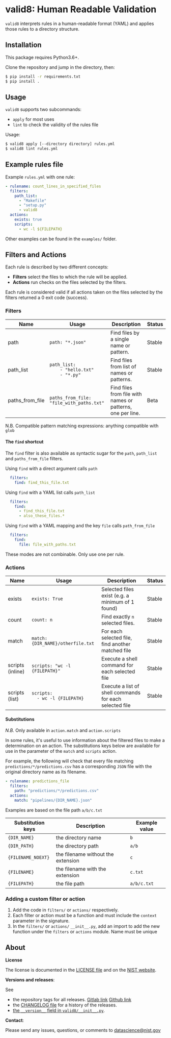 # valid8: Human Readable Validation

`valid8` interprets rules in a human-readable format (YAML) and applies those rules to a directory structure.

## Installation

This package requires Python3.6+.

Clone the repository and jump in the directory, then:
```bash
$ pip install -r requirements.txt
$ pip install .
```

## Usage

`valid8` supports two subcommands:
* `apply` for most uses
* `lint` to check the validity of the rules file

Usage:
```bash
$ valid8 apply [--directory directory] rules.yml
$ valid8 lint rules.yml
```


## Example rules file

Example `rules.yml` with one rule:
```yaml
- rulename: count_lines_in_specified_files
  filters:
    path_list:
      - "Makefile"
      - "setup.py"
      - valid8
  actions:
    exists: true
    scripts:
      - wc -l ${FILEPATH}
```

Other examples can be found in the `examples/` folder.

## Filters and Actions

Each rule is described by two different concepts:
* **Filters** select the files to which the rule will be applied.
* **Actions** run checks on the files selected by the filters.

Each rule is considered valid if all actions taken on the files
selected by the filters returned a 0 exit code (success).

### Filters


|  Name   | Usage         | Description                                        | Status  |  
|---------|---------------|----------------------------------------------------|---|
| path    | `path: "*.json"`  | Find files by a single name or pattern.  | Stable  |   
| path_list | `path_list:`<br/>`    - "hello.txt"`<br/>`    - "*.py"` | Find files from list of names or patterns. | Stable  |   
| paths_from_file  | `paths_from_file: "file_with_paths.txt"`| Find files from file with names or patterns, one per line.  | Beta  |   

N.B. Compatible pattern matching expressions: anything compatible with `glob`


#### The `find` shortcut

The `find` filter is also available as syntactic sugar for the `path`, `path_list` and `paths_from_file` filters.


Using `find` with a direct argument calls `path`
```yaml
  filters:
    find: find_this_file.txt
```

Using `find` with a YAML list calls `path_list`

```yaml
  filters:
    find:
      - find_this_file.txt
      - also_these_files.*
```

Using `find` with a YAML mapping and the key `file` calls `path_from_file`

```yaml
  filters:
    find:
      file: file_with_paths.txt
```

These modes are not combinable. Only use one per rule.

### Actions

|  Name   | Usage         | Description                                        | Status  |  
|---------|---------------|----------------------------------------------------|---|
| exists  | `exists: True`| Selected files exist (e.g. a minimum of 1 found)   | Stable  |   
| count   | `count: n`    | Find exactly `n` selected files.                   | Stable  |   
| match   | `match: {DIR_NAME}/otherfile.txt`               | For each selected file, find another matched file       | Stable  |   
| scripts (inline) | `scripts: "wc -l {FILEPATH}"`          | Execute a shell command for each selected file          | Stable  |   
| scripts (list)   | `scripts:`<br/>`  - wc -l {FILEPATH}`  | Execute a list of shell commands for each selected file | Stable  |   

#### Substitutions

*N.B.* Only available in `action.match` and `action.scripts`

In some rules, it's useful to use information about the filtered files to make a determination on an action. The substitutions keys below are available for use in the parameter of the `match` and `scripts` action.

For example, the following will check that every file matching `predictions/*/predictions.csv` has a corresponding `JSON` file with the original directory name as its filename.

```yaml
- rulename: predictions_file
  filters:
    path: "predictions/*/predictions.csv"
  actions:
    match: "pipelines/{DIR_NAME}.json"
```

Examples are based on the file path `a/b/c.txt`

| Substitution keys  |   Description                      |Example value|
|--------------------|------------------------------------|-------------|
| `{DIR_NAME}`       |  the directory name                | `b`         |
| `{DIR_PATH}`       |  the directory path                | `a/b`       |
| `{FILENAME_NOEXT}` | the filename without the extension | `c`         |
| `{FILENAME}`       | the filename with the extension    | `c.txt`     |
| `{FILEPATH}`       | the file path                      | `a/b/c.txt` |


### Adding a custom filter or action

1. Add the code in `filters/` or `actions/` respectively.
2. Each filter or action must be a function and must include the `context` parameter in the signature.
3. In the `filters/` or `actions/` `__init__.py`, add an import to add the new function under the
`filters` or `actions` module.
Name must be unique

## About

**License**

The license is documented in the [LICENSE file](LICENSE.txt) and on the [NIST website](https://www.nist.gov/director/copyright-fair-use-and-licensing-statements-srd-data-and-software).

**Versions and releases**:

See
* the repository tags for all releases. [Gitlab link](/../tags) [Github link](../../tags)
* the [CHANGELOG file](CHANGELOG.md) for a history of the releases.
* [the `__version__` field in `valid8/__init__.py`](valid8/__init__.py).

**Contact**:

Please send any issues, questions, or comments to datascience@nist.gov
